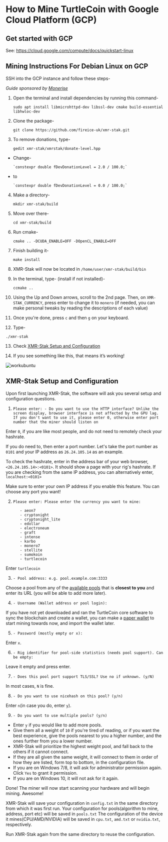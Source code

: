 # How to Mine TurtleCoin with Google Cloud Platform (GCP) 

## Get started with GCP

See:  https://cloud.google.com/compute/docs/quickstart-linux

## Mining Instructions For Debian Linux on GCP

SSH into the GCP instance and follow these steps-

*Guide sponsored by [Monerise](https://monerise.com)*

1. Open the terminal and install dependencies by running this command- 

   ```sudo apt install libmicrohttpd-dev libssl-dev cmake build-essential libhwloc-dev```

2. Clone the package- 

   `git clone https://github.com/fireice-uk/xmr-stak.git`

3. To remove donations, type-

   `gedit xmr-stak/xmrstak/donate-level.hpp`

- Change-

  ```
  `constexpr double fDevDonationLevel = 2.0 / 100.0;`
  ```

- to

  ```
  `constexpr double fDevDonationLevel = 0.0 / 100.0;`
  ```

4. Make a directory- 

   `mkdir xmr-stak/build`

5. Move over there-  

   `cd xmr-stak/build`

6. Run cmake-

   `cmake .. -DCUDA_ENABLE=OFF -DOpenCL_ENABLE=OFF`

7. Finish building it-


   `make install`

8. XMR-Stak will now be located in `/home/user/xmr-stak/build/bin`

9. In the terminal, type- (install if not installed)-

   `ccmake ..`

10. Using the Up and Down arrows, scroll to the 2nd page. Then, on `XMR-STAK_CURRENCY`, press enter to change it to `monero` (if needed, you can make personal tweaks by reading the descriptions of each value)

11. Once you're done, press `c` and then `g` on your keyboard. 

12. Type- 

   `./xmr-stak`

13. Check [XMR-Stak Setup and Configuration](#xmr-stak-setup-and-configuration)

14. If you see something like this, that means it’s working!

![workubuntu](images/xmrstak-ubuntuwork.png)

## XMR-Stak Setup and Configuration

Upon first launching XMR-Stak, the software will ask you several setup and configuration questions.

1. `Please enter: - Do you want to use the HTTP interface? Unlike the screen display, browser interface is not affected by the GPU lag. If you don't want to use it, please enter 0, otherwise enter port number that the miner should listen on`

Enter `0`, if you are like most people, and do not need to remotely check your hashrate.

If you do need to, then enter a port number. 
Let's take the port number as `0101` and your IP address as `26.24.105.14` as an example.

To check the hashrate, enter in the address bar of your web browser, `<26.24.105.14>:<0101>`. It should show a page with your rig's hashrate.
If you are checking from the same IP address, you can alternatively enter, `localhost:<0101>`

Make sure to enter your own IP address if you enable this feature. You can choose any port you want!

2. ```
   Please enter: Please enter the currency you want to mine:

      - aeon7
      - cryptonight
      - cryptonight_lite
      - edollar
      - electroneum
      - graft
      - intense
      - karbo
      - monero7
      - stellite
      - sumokoin
      - turtlecoin
   ```

 Enter `turtlecoin`

3. `- Pool address: e.g. pool.example.com:3333 `

Choose a pool from any of the [available pools](Pools) that is **closest to you** and enter its URL (you will be able to add more later).

4. `- Username (Wallet address or pool login):`  

If you have not yet downloaded and ran the TurtleCoin core software to sync the blockchain and create a wallet, you can make a [paper wallet](../Making-a-paper-wallet) to start mining towards now, and import the wallet later.

5. `- Password (mostly empty or x):`  

Enter `x`.

6. `- Rig identifier for pool-side statistics (needs pool support). Can be empty:`

Leave it empty and press enter.

7. `- Does this pool port support TLS/SSL? Use no if unknown. (y/N)`  

In most cases, `N` is fine.

8. `- Do you want to use nicehash on this pool? (y/n)`  

Enter `n`(in case you do, enter `y`).

9. `- Do you want to use multiple pools? (y/n)`  

- Enter `y` if you would like to add more pools. 
- Give them all a weight of `10` if you're tired of reading, or if you want the best experience, give the pools nearest to you a higher number, and the ones further from you a lower number.  
- XMR-Stak will prioritize the highest weight pool, and fall back to the others if it cannot connect.
- If they are all given the same weight, it will connect to them in order of how they are listed, form top to bottom, in the configuration file.
- If you are on Windows 7/8, it will ask for administrator permission again. Click `Yes` to grant it permission.
- If you are on Windows 10, it will not ask for it again.

Done! The miner will now start scanning your hardware and will begin mining. Awesome!



XMR-Stak will save your configuration in `config.txt`  in the same directory from which it was first run. 
Your configuration for pools(algorithm to mine, address, port etc) will be saved in `pools.txt`
The configuration of the device it mines(CPU/AMD/NVIDIA) will be saved in `cpu.txt`, `amd.txt` or `nvidia.txt`, respectively.



Run XMR-Stak again from the same directory to reuse the configuration.
